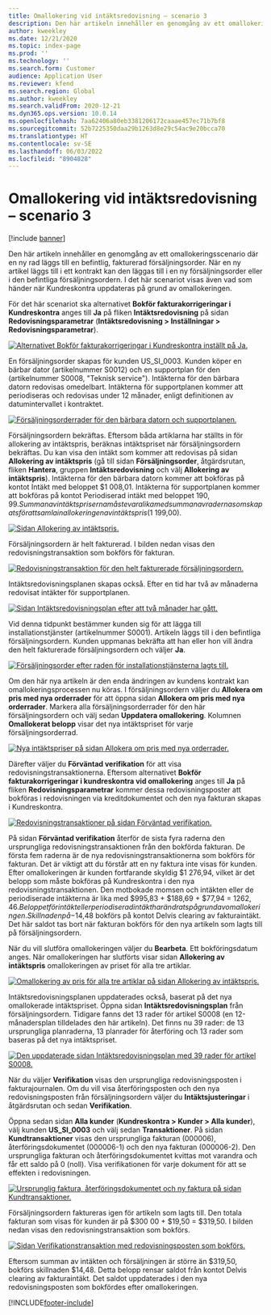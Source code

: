 ```yaml
---
title: Omallokering vid intäktsredovisning – scenario 3
description: Den här artikeln innehåller en genomgång av ett omallokeringsscenario där en ny rad läggs till en befintlig, fakturerad försäljningsorder. När en ny artikel läggs till i ett kontrakt kan den läggas till i en ny försäljningsorder eller i den befintliga försäljningsordern.
author: kweekley
ms.date: 12/21/2020
ms.topic: index-page
ms.prod: ''
ms.technology: ''
ms.search.form: Customer
audience: Application User
ms.reviewer: kfend
ms.search.region: Global
ms.author: kweekley
ms.search.validFrom: 2020-12-21
ms.dyn365.ops.version: 10.0.14
ms.openlocfilehash: 7aa62406a80eb3381206172caaae457ec71b7bf8
ms.sourcegitcommit: 52b7225350daa29b1263d8e29c54ac9e20bcca70
ms.translationtype: HT
ms.contentlocale: sv-SE
ms.lasthandoff: 06/03/2022
ms.locfileid: "8904828"
---
```

# <a name="revenue-recognition-reallocation--scenario-3"></a>Omallokering vid intäktsredovisning – scenario 3

[!include [banner](../includes/banner.md)]

Den här artikeln innehåller en genomgång av ett omallokeringsscenario där en ny rad läggs till en befintlig, fakturerad försäljningsorder. När en ny artikel läggs till i ett kontrakt kan den läggas till i en ny försäljningsorder eller i den befintliga försäljningsordern. I det här scenariot visas även vad som händer när Kundreskontra uppdateras på grund av omallokeringen.

För det här scenariot ska alternativet **Bokför fakturakorrigeringar i Kundreskontra** anges till **Ja** på fliken **Intäktsredovisning** på sidan **Redovisningsparametrar** (**Intäktsredovisning \> Inställningar \> Redovisningsparametrar**).

[![Alternativet Bokför fakturakorrigeringar i Kundreskontra inställt på Ja.](./media/25_rev-rec-scenarios.png)](./media/25_rev-rec-scenarios.png)

En försäljningsorder skapas för kunden US\_SI\_0003. Kunden köper en bärbar dator (artikelnummer S0012) och en supportplan för den (artikelnummer S0008, "Teknisk service"). Intäkterna för den bärbara datorn redovisas omedelbart. Intäkterna för supportplanen kommer att periodiseras och redovisas under 12 månader, enligt definitionen av datumintervallet i kontraktet.

[![Försäljningsorderrader för den bärbara datorn och supportplanen.](./media/26_rev-rec-scenarios.png)](./media/26_rev-rec-scenarios.png)

Försäljningsordern bekräftas. Eftersom båda artiklarna har ställts in för allokering av intäktspris, beräknas intäktspriset när försäljningsordern bekräftas. Du kan visa den intäkt som kommer att redovisas på sidan **Allokering av intäktspris** (gå till sidan **Försäljningsorder**, åtgärdsrutan, fliken **Hantera**, gruppen **Intäktsredovisning** och välj **Allokering av intäktspris**). Intäkterna för den bärbara datorn kommer att bokföras på kontot Intäkt med beloppet $1 008,01. Intäkterna för supportplanen kommer att bokföras på kontot Periodiserad intäkt med beloppet $190,99. Summan av intäktspriserna måste vara lika med summan av raderna som skapats för att samla in allokeringen av intäktspris ($1 199,00).

[![Sidan Allokering av intäktspris.](./media/27_rev-rec-scenarios.png)](./media/27_rev-rec-scenarios.png)

Försäljningsordern är helt fakturerad. I bilden nedan visas den redovisningstransaktion som bokförs för fakturan.

[![Redovisningstransaktion för den helt fakturerade försäljningsordern.](./media/28_rev-rec-scenarios.png)](./media/28_rev-rec-scenarios.png)

Intäktsredovisningsplanen skapas också. Efter en tid har två av månaderna redovisat intäkter för supportplanen.

[![Sidan Intäktsredovisningsplan efter att två månader har gått.](./media/29_rev-rec-scenarios.png)](./media/29_rev-rec-scenarios.png)

Vid denna tidpunkt bestämmer kunden sig för att lägga till installationstjänster (artikelnummer S0001). Artikeln läggs till i den befintliga försäljningsordern. Kunden uppmanas bekräfta att han eller hon vill ändra den helt fakturerade försäljningsordern och väljer **Ja**.

[![Försäljningsorder efter raden för installationstjänsterna lagts till.](./media/30_rev-rec-scenarios.png)](./media/30_rev-rec-scenarios.png)

Om den här nya artikeln är den enda ändringen av kundens kontrakt kan omallokeringsprocessen nu köras. I försäljningsordern väljer du **Allokera om pris med nya orderrader** för att öppna sidan **Allokera om pris med nya orderrader**. Markera alla försäljningsorderrader för den här försäljningsordern och välj sedan **Uppdatera omallokering**. Kolumnen **Omallokerat belopp** visar det nya intäktspriset för varje försäljningsorderrad.

[![Nya intäktspriser på sidan Allokera om pris med nya orderrader.](./media/31_rev-rec-scenarios.png)](./media/31_rev-rec-scenarios.png)

Därefter väljer du **Förväntad verifikation** för att visa redovisningstransaktionerna. Eftersom alternativet **Bokför fakturakorrigeringar i kundreskontra vid omallokering** anges till **Ja** på fliken **Redovisningsparametrar** kommer dessa redovisningsposter att bokföras i redovisningen via kreditdokumentet och den nya fakturan skapas i Kundreskontra.

[![Redovisningstransaktioner på sidan Förväntad verifikation.](./media/32_rev-rec-scenarios.png)](./media/32_rev-rec-scenarios.png)

På sidan **Förväntad verifikation** återför de sista fyra raderna den ursprungliga redovisningstransaktionen från den bokförda fakturan. De första fem raderna är de nya redovisningstransaktionerna som bokförs för fakturan. Det är viktigt att du förstår att en ny faktura inte visas för kunden. Efter omallokeringen är kunden fortfarande skyldig $1 276,94, vilket är det belopp som måste bokföras på Kundreskontra i den nya redovisningstransaktionen. Den motbokade momsen och intäkten eller de periodiserade intäkterna är lika med $995,83 + $188,69 + $77,94 = $1 262,46. Beloppet för intäkt eller periodiserad intäkt har ändrats på grund av omallokeringen. Skillnaden på -$14,48 bokförs på kontot Delvis clearing av fakturaintäkt. Det här saldot tas bort när fakturan bokförs för den nya artikeln som lagts till på försäljningsordern.

När du vill slutföra omallokeringen väljer du **Bearbeta**. Ett bokföringsdatum anges. När omallokeringen har slutförts visar sidan **Allokering av intäktspris** omallokeringen av priset för alla tre artiklar.

[![Omallokering av pris för alla tre artiklar på sidan Allokering av intäktspris.](./media/33_rev-rec-scenarios.png)](./media/33_rev-rec-scenarios.png)

Intäktsredovisningsplanen uppdaterades också, baserat på det nya omallokerade intäktspriset. Öppna sidan **Intäktsredovisningsplan** från försäljningsordern. Tidigare fanns det 13 rader för artikel S0008 (en 12-månadersplan tilldelades den här artikeln). Det finns nu 39 rader: de 13 ursprungliga planraderna, 13 planrader för återföring och 13 rader som baseras på det nya intäktspriset.

[![Den uppdaterade sidan Intäktsredovisningsplan med 39 rader för artikel S0008.](./media/34_rev-rec-scenarios.png)](./media/34_rev-rec-scenarios.png)

När du väljer **Verifikation** visas den ursprungliga redovisningsposten i fakturajournalen. Om du vill visa återföringsposten och den nya redovisningsposten från försäljningsordern väljer du **Intäktsjusteringar** i åtgärdsrutan och sedan **Verifikation**.

Öppna sedan sidan **Alla kunder** (**Kundreskontra \> Kunder \> Alla kunder**), välj kunden **US\_SI\_0003** och välj sedan **Transaktioner**. På sidan **Kundtransaktioner** visas den ursprungliga fakturan (000006), återföringsdokumentet (000006-1) och den nya fakturan (000006-2). Den ursprungliga fakturan och återföringsdokumentet kvittas mot varandra och får ett saldo på 0 (noll). Visa verifikationen för varje dokument för att se effekten i redovisningen.

[![Ursprunglig faktura, återföringsdokumentet och ny faktura på sidan Kundtransaktioner.](./media/35_rev-rec-scenarios.png)](./media/35_rev-rec-scenarios.png)

Försäljningsordern faktureras igen för artikeln som lagts till. Den totala fakturan som visas för kunden är på $300 00 + $19,50 = $319,50. I bilden nedan visas den redovisningstransaktion som bokförs.

[![Sidan Verifikationstransaktion med redovisningsposten som bokförs.](./media/36_rev-rec-scenarios.png)](./media/36_rev-rec-scenarios.png)

Eftersom summan av intäkten och försäljningen är större än $319,50, bokförs skillnaden $14,48. Detta belopp rensar saldot från kontot Delvis clearing av fakturaintäkt. Det saldot uppdaterades i den nya redovisningsposten som bokfördes efter omallokeringen.


[!INCLUDE[footer-include](../../includes/footer-banner.md)]
